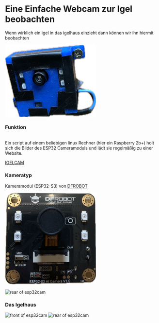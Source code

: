 # Eine Einfache Webcam zur Igel beobachten

Wenn wirklich ein igel in das igelhaus einzieht dann können wir ihn hiermit beobachten

<img align="center" width="300" src="https://github.com/fpf2000/igelcam/blob/main/bilder/igelcam.PNG" alt="front of esp32cam" />


### Funktion

<br>Ein script auf einem beliebigen linux Rechner (hier ein Raspberry 2b+) holt sich die Bilder des ESP32 Cameramoduls und lädt sie regelmäßig zu einer Website.<br/>

[IGELCAM](http://igelcam.ringelberger.de/ "IGELCAM.RINGELBERGER.DE") 





### Kameratyp

Kameramodul (ESP32-S3) von [DFROBOT](http://www.dfrobot.com/ "DFROBOT") 

<img width="300" src="https://github.com/fpf2000/igelcam/blob/main/bilder/esp32CamS3Dfrobot_front.PNG" alt="front of esp32cam" />


<img width="300" src="https://github.com/fpf2000/igelcam/blob/main/bilder/esp32CamS3Dfrobot_rear.PNG" alt="rear of esp32cam" /><br/>





### Das Igelhaus 




  <img width="300" src="https://github.com/fpf2000/igelcam/blob/main/bilder/igelhaus.PNG" alt="front of esp32cam" />


  <img width="300" src="https://github.com/fpf2000/igelcam/blob/main/bilder/igelhaus_open.PNG" alt="rear of esp32cam" />
